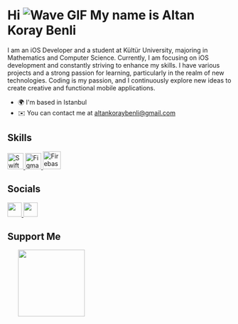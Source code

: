 # Hi ![Wave GIF](https://user-images.githubusercontent.com/18350557/176309783-0785949b-9127-417c-8b55-ab5a4333674e.gif) My name is Altan Koray Benli

I am an iOS Developer and a student at Kültür University, majoring in Mathematics and Computer Science. Currently, I am focusing on iOS development and constantly striving to enhance my skills. I have various projects and a strong passion for learning, particularly in the realm of new technologies. Coding is my passion, and I continuously explore new ideas to create creative and functional mobile applications.

* 🌍 I'm based in Istanbul
* ✉️ You can contact me at [altankoraybenli@gmail.com](mailto:altankoraybenli@gmail.com)

## Skills

<p align="left">
  <a href="https://developer.apple.com/swift/" target="_blank" rel="noreferrer">
    <img src="https://raw.githubusercontent.com/danielcranney/readme-generator/main/public/icons/skills/swift-colored.svg" width="36" height="36" alt="Swift" />
  </a>
  <a href="https://www.figma.com/" target="_blank" rel="noreferrer">
    <img src="https://raw.githubusercontent.com/danielcranney/readme-generator/main/public/icons/skills/figma-colored.svg" width="36" height="36" alt="Figma" />
  </a>
  <a href="https://firebase.google.com/" target="_blank" rel="noreferrer">
    <img src="https://skillicons.dev/icons?i=firebase" alt="Firebase" width="40" height="40"/>
  </a>
</p>


## Socials

<p align="left">
  <a href="https://www.github.com/altankorayy" target="_blank" rel="noreferrer">
    <img src="https://raw.githubusercontent.com/danielcranney/readme-generator/main/public/icons/socials/github.svg" width="32" height="32" />
  </a>
  <a href="https://www.linkedin.com/in/altan-koray-benli-47a490216/" target="_blank" rel="noreferrer">
    <img src="https://raw.githubusercontent.com/danielcranney/readme-generator/main/public/icons/socials/linkedin.svg" width="32" height="32" />
  </a>
</p>

## Support Me

<ul style="list-style-type: none; margin: 0;">
    <li>
        <a href="https://www.buymeacoffee.com/altankoray">
            <img src="https://github.com/altankorayy/altankorayy/assets/67483357/ddc672c3-b579-4852-b936-56ca77dfff03" width="150"/>
        </a>
    </li>
</ul>

